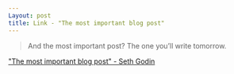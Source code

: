 ```yaml
---
Layout: post
title: Link - "The most important blog post"
---
```


> And the most important post? The one you’ll write tomorrow.

["The most important blog post" - Seth Godin](https://seths.blog/2020/12/the-most-important-blog-post/)

